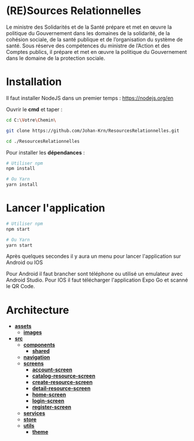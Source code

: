 # (RE)Sources Relationnelles

Le ministre des Solidarités et de la Santé prépare et met en œuvre la politique du Gouvernement dans les domaines de la solidarité, de la cohésion sociale, de la santé publique et de l’organisation du système de santé.
Sous réserve des compétences du ministre de l’Action et des Comptes publics, il prépare et met en œuvre la politique du Gouvernement dans le domaine de la protection sociale.

# Installation

Il faut installer NodeJS dans un premier temps : https://nodejs.org/en

Ouvrir le **cmd** et taper : 

```bash
cd C:\Votre\Chemin\
```

```bash
git clone https://github.com/Johan-Krn/ResourcesRelationnelles.git
```

```bash
cd ./ResourcesRelationnelles
```

Pour installer les **dépendances** :

```bash
# Utiliser npm
npm install

# Ou Yarn
yarn install
```

# Lancer l'application

```bash
# Utiliser npm
npm start

# Ou Yarn
yarn start
```

Après quelques secondes il y aura un menu pour lancer l'application sur Android ou IOS

Pour Android il faut brancher sont téléphone ou utilisé un emulateur avec Android Studio.
Pour IOS il faut télécharger l'application Expo Go et scanné le QR Code.

# Architecture

<!-- tree generated by markdown-notes-tree starts here -->

- [**assets**](assets)
    - [**images**](assets/images)
- [**src**](src)
    - [**components**](src/components)
        - [**shared**](src/components/shared)
    - [**navigation**](src/navigation)
    - [**screens**](src/screens)
        - [**account-screen**](src/screens/account-screen)
        - [**catalog-resource-screen**](src/screens/catalog-resource-screen)
        - [**create-resource-screen**](src/screens/create-resource-screen)
        - [**detail-resource-screen**](src/screens/detail-resource-screen)
        - [**home-screen**](src/screens/home-screen)
        - [**login-screen**](src/screens/login-screen)
        - [**register-screen**](src/screens/register-screen)
    - [**services**](src/services)
    - [**store**](src/store)
    - [**utils**](src/utils)
        - [**theme**](src/utils/theme)

<!-- tree generated by markdown-notes-tree ends here -->
